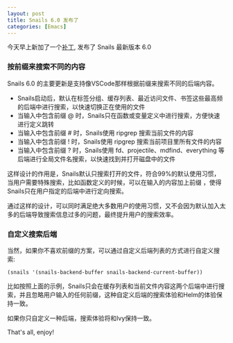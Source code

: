 ```yaml
---
layout: post
title: Snails 6.0 发布了
categories: [Emacs]
---
```


今天早上新加了一个[补丁](https://github.com/manateelazycat/snails/commit/4b9d14311d0920ea6bf4d3a770e2a1257038561f), 发布了 Snails 最新版本 6.0

### 按前缀来搜索不同的内容
Snails 6.0 的主要更新是支持像VSCode那样根据前缀来搜索不同的后端内容。

* Snails启动后，默认在标签分组、缓存列表、最近访问文件、书签这些最高频的后端中进行搜索，以快速切换正在使用的文件
* 当输入中包含前缀 @ 时，Snails只在函数或变量定义中进行搜索，方便快速进行定义跳转
* 当输入中包含前缀 # 时，Snails使用 ripgrep 搜索当前文件的内容
* 当输入中包含前缀 ! 时，Snails使用 ripgrep 搜索当前项目里所有文件的内容
* 当输入中包含前缀 ? 时，Snails使用 fd、projectile、mdfind、everything 等后端进行全局文件名搜索，以快速找到并打开磁盘中的文件

这样设计的作用是，Snails默认只搜索打开的文件，符合99%的默认使用习惯，当用户需要特殊搜索，比如函数定义的时候，可以在输入的内容加上前缀 ，使得Snails只在用户指定的后端中进行定向搜索。

通过这样的设计，可以同时满足绝大多数用户的使用习惯，又不会因为默认加入太多的后端导致搜索信息过多的问题，最终提升用户的搜索效率。

### 自定义搜索后端
当然，如果你不喜欢前缀的方案，可以通过自定义后端列表的方式进行自定义搜索:
```elisp
(snails '(snails-backend-buffer snails-backend-current-buffer))
```
比如按照上面的示例，Snails只会在缓存列表和当前文件内容这两个后端中进行搜索，并且忽略用户输入的任何前缀，这种自定义后端的搜索体验和Helm的体验保持一致。

如果你只自定义一种后端，搜索体验将和Ivy保持一致。

That's all, enjoy!
